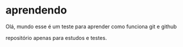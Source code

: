 # aprendendo
 Olá, mundo
 esse é um teste para aprender como funciona git e github

repositório apenas para estudos e testes.